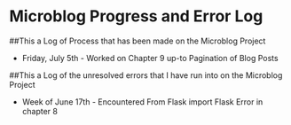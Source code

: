 # Microblog Progress and Error Log

##This a Log of Process that has been made on the Microblog Project

* Friday, July 5th - Worked on Chapter 9 up-to Pagination of Blog Posts





##This a Log of the unresolved errors that I have run into on the Microblog Project

* Week of June 17th - Encountered From Flask import Flask Error in chapter 8
